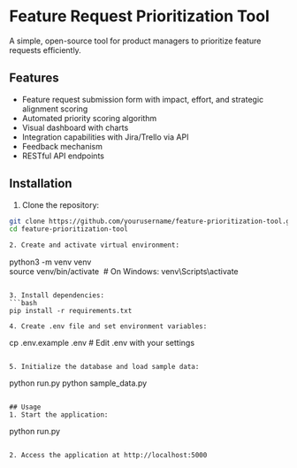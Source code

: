# Feature Request Prioritization Tool

A simple, open-source tool for product managers to prioritize feature requests efficiently.

## Features

- Feature request submission form with impact, effort, and strategic alignment scoring
- Automated priority scoring algorithm
- Visual dashboard with charts
- Integration capabilities with Jira/Trello via API
- Feedback mechanism
- RESTful API endpoints

## Installation

1. Clone the repository:
```bash
git clone https://github.com/yourusername/feature-prioritization-tool.git
cd feature-prioritization-tool

2. Create and activate virtual environment:
```
python3 -m venv venv
source venv/bin/activate  # On Windows: venv\Scripts\activate
```

3. Install dependencies:
```bash
pip install -r requirements.txt

4. Create .env file and set environment variables:
```
cp .env.example .env
# Edit .env with your settings
```

5. Initialize the database and load sample data:
```
python run.py
python sample_data.py
```

## Usage
1. Start the application:
```
python run.py
```

2. Access the application at http://localhost:5000